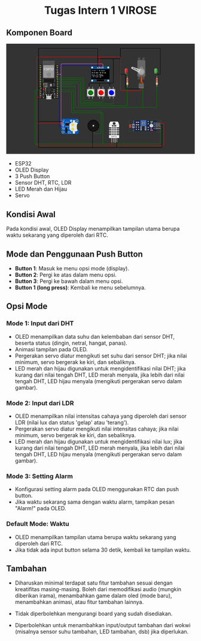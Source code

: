 <div align=center>

# Tugas Intern 1 VIROSE

</div>

## Komponen Board

![Board](img/image.png)

- ESP32
- OLED Display
- 3 Push Button
- Sensor DHT, RTC, LDR
- LED Merah dan Hijau
- Servo

## Kondisi Awal

Pada kondisi awal, OLED Display menampilkan tampilan utama berupa waktu sekarang yang diperoleh dari RTC.

## Mode dan Penggunaan Push Button

- **Button 1**: Masuk ke menu opsi mode (display).
- **Button 2**: Pergi ke atas dalam menu opsi.
- **Button 3**: Pergi ke bawah dalam menu opsi.
- **Button 1 (long press)**: Kembali ke menu sebelumnya.

## Opsi Mode

### Mode 1: Input dari DHT

- OLED menampilkan data suhu dan kelembaban dari sensor DHT, beserta status (dingin, netral, hangat, panas).
- Animasi tampilan pada OLED.
- Pergerakan servo diatur mengikuti set suhu dari sensor DHT; jika nilai minimum, servo bergerak ke kiri, dan sebaliknya.
- LED merah dan hijau digunakan untuk mengidentifikasi nilai DHT; jika kurang dari nilai tengah DHT, LED merah menyala, jika lebih dari nilai tengah DHT, LED hijau menyala (mengikuti pergerakan servo dalam gambar).

### Mode 2: Input dari LDR

- OLED menampilkan nilai intensitas cahaya yang diperoleh dari sensor LDR (nilai lux dan status 'gelap' atau 'terang').
- Pergerakan servo diatur mengikuti nilai intensitas cahaya; jika nilai minimum, servo bergerak ke kiri, dan sebaliknya.
- LED merah dan hijau digunakan untuk mengidentifikasi nilai lux; jika kurang dari nilai tengah DHT, LED merah menyala, jika lebih dari nilai tengah DHT, LED hijau menyala (mengikuti pergerakan servo dalam gambar).

### Mode 3: Setting Alarm

- Konfigurasi setting alarm pada OLED menggunakan RTC dan push button.
- Jika waktu sekarang sama dengan waktu alarm, tampikan pesan "Alarm!" pada OLED.

### Default Mode: Waktu

- OLED menampilkan tampilan utama berupa waktu sekarang yang diperoleh dari RTC.
- Jika tidak ada input button selama 30 detik, kembali ke tampilan waktu.

## Tambahan

- Diharuskan minimal terdapat satu fitur tambahan sesuai dengan kreatifitas masing-masing. Boleh dari memodifikasi audio (mungkin diberikan irama), menambahkan game dalam oled (mode baru), menambahkan animasi, atau fitur tambahan lainnya.

- Tidak diperbolehkan mengurangi board yang sudah disediakan.

- Diperbolehkan untuk menambahkan input/output tambahan dari wokwi (misalnya sensor suhu tambahan, LED tambahan, dsb) jika diperlukan.
